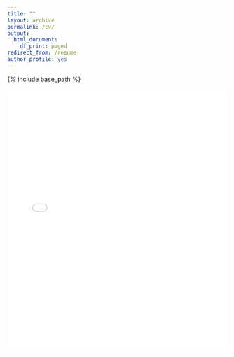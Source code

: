 ```yaml
---
title: ""
layout: archive
permalink: /cv/
output:
  html_document:
    df_print: paged
redirect_from: /resume
author_profile: yes
---
```


{% include base_path %}

<embed src="CV.pdf" type="application/pdf" width="100%" height="600px" />

